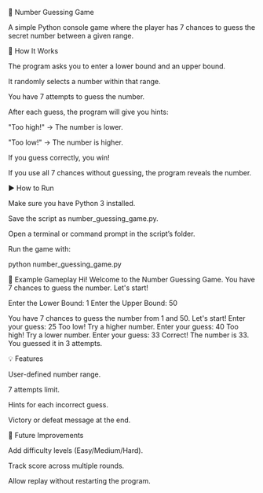 🎯 Number Guessing Game

A simple Python console game where the player has 7 chances to guess the secret number between a given range.

📌 How It Works

The program asks you to enter a lower bound and an upper bound.

It randomly selects a number within that range.

You have 7 attempts to guess the number.

After each guess, the program will give you hints:

"Too high!" → The number is lower.

"Too low!" → The number is higher.

If you guess correctly, you win!

If you use all 7 chances without guessing, the program reveals the number.

▶️ How to Run

Make sure you have Python 3 installed.

Save the script as number_guessing_game.py.

Open a terminal or command prompt in the script’s folder.

Run the game with:

python number_guessing_game.py

📖 Example Gameplay
Hi! Welcome to the Number Guessing Game.
You have 7 chances to guess the number. Let's start!

Enter the Lower Bound: 1
Enter the Upper Bound: 50

You have 7 chances to guess the number from 1 and 50. Let's start!
Enter your guess: 25
Too low! Try a higher number.
Enter your guess: 40
Too high! Try a lower number.
Enter your guess: 33
Correct! The number is 33. You guessed it in 3 attempts.

💡 Features

User-defined number range.

7 attempts limit.

Hints for each incorrect guess.

Victory or defeat message at the end.

🚀 Future Improvements

Add difficulty levels (Easy/Medium/Hard).

Track score across multiple rounds.

Allow replay without restarting the program.
